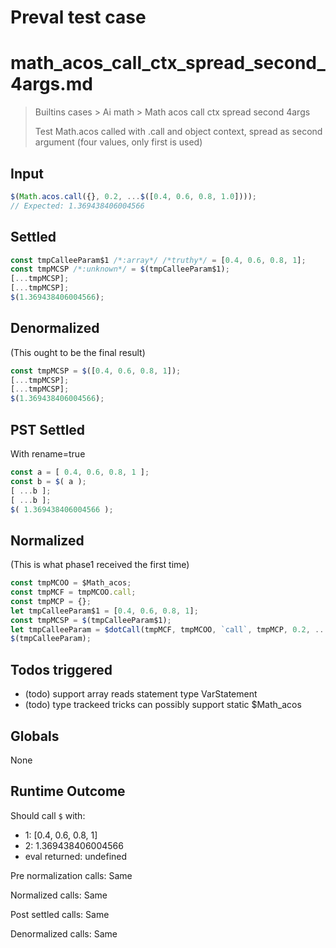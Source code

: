 # Preval test case

# math_acos_call_ctx_spread_second_4args.md

> Builtins cases > Ai math > Math acos call ctx spread second 4args
>
> Test Math.acos called with .call and object context, spread as second argument (four values, only first is used)

## Input

`````js filename=intro
$(Math.acos.call({}, 0.2, ...$([0.4, 0.6, 0.8, 1.0])));
// Expected: 1.369438406004566
`````


## Settled


`````js filename=intro
const tmpCalleeParam$1 /*:array*/ /*truthy*/ = [0.4, 0.6, 0.8, 1];
const tmpMCSP /*:unknown*/ = $(tmpCalleeParam$1);
[...tmpMCSP];
[...tmpMCSP];
$(1.369438406004566);
`````


## Denormalized
(This ought to be the final result)

`````js filename=intro
const tmpMCSP = $([0.4, 0.6, 0.8, 1]);
[...tmpMCSP];
[...tmpMCSP];
$(1.369438406004566);
`````


## PST Settled
With rename=true

`````js filename=intro
const a = [ 0.4, 0.6, 0.8, 1 ];
const b = $( a );
[ ...b ];
[ ...b ];
$( 1.369438406004566 );
`````


## Normalized
(This is what phase1 received the first time)

`````js filename=intro
const tmpMCOO = $Math_acos;
const tmpMCF = tmpMCOO.call;
const tmpMCP = {};
let tmpCalleeParam$1 = [0.4, 0.6, 0.8, 1];
const tmpMCSP = $(tmpCalleeParam$1);
let tmpCalleeParam = $dotCall(tmpMCF, tmpMCOO, `call`, tmpMCP, 0.2, ...tmpMCSP);
$(tmpCalleeParam);
`````


## Todos triggered


- (todo) support array reads statement type VarStatement
- (todo) type trackeed tricks can possibly support static $Math_acos


## Globals


None


## Runtime Outcome


Should call `$` with:
 - 1: [0.4, 0.6, 0.8, 1]
 - 2: 1.369438406004566
 - eval returned: undefined

Pre normalization calls: Same

Normalized calls: Same

Post settled calls: Same

Denormalized calls: Same
